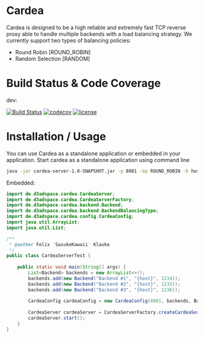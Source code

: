 # Cardea
Cardea is designed to be a high reliable and extremely fast TCP reverse proxy able to handle
multiple backends with a load balancing strategy. We currently support two types of balancing 
policies: 
- Round Robin [ROUND_ROBIN]
- Random Selection [RANDOM]

# Build Status & Code Coverage
dev:

[![Build Status](https://travis-ci.org/D3adspaceEnterprises/cardea.svg?branch=dev)](https://travis-ci.org/D3adspaceEnterprises/cardea)
[![codecov](https://codecov.io/gh/D3adspaceEnterprises/cardea/branch/dev/graph/badge.svg)](https://codecov.io/gh/D3adspaceEnterprises/cardea)
[![license](https://img.shields.io/github/license/mashape/apistatus.svg)](https://github.com/D3adspaceEnterprises/cardea/edit/dev/README.md)
# Installation / Usage

You can use Cardea as a standalone application or embedded in your application. Start 
cardea as a standalone application using command line
```bash
java -jar cardea-server-1.0-SNAPSHOT.jar -p 8081 -bp ROUND_ROBIN -b host:port,host:port,host:port... 
```

Embedded: 
```java
import de.d3adspace.cardea.CardeaServer;
import de.d3adspace.cardea.CardeaServerFactory;
import de.d3adspace.cardea.backend.Backend;
import de.d3adspace.cardea.backend.BackendBalancingType;
import de.d3adspace.cardea.config.CardeaConfig;
import java.util.ArrayList;
import java.util.List;

/**
 * @author Felix 'SasukeKawaii' Klauke
 */
public class CardeaServerTest {
	
	public static void main(String[] args) {
		List<Backend> backends = new ArrayList<>();
		backends.add(new Backend("Backend #1", "{host}", 1234));
		backends.add(new Backend("Backend #2", "{host}", 1235));
		backends.add(new Backend("Backend #3", "{host}", 1236));
		
		CardeaConfig cardeaConfig = new CardeaConfig(8081, backends, BackendBalancingType.ROUND_ROBIN);
		
		CardeaServer cardeaServer = CardeaServerFactory.createCardeaServer(cardeaConfig);
		cardeaServer.start();
	}
}
```
